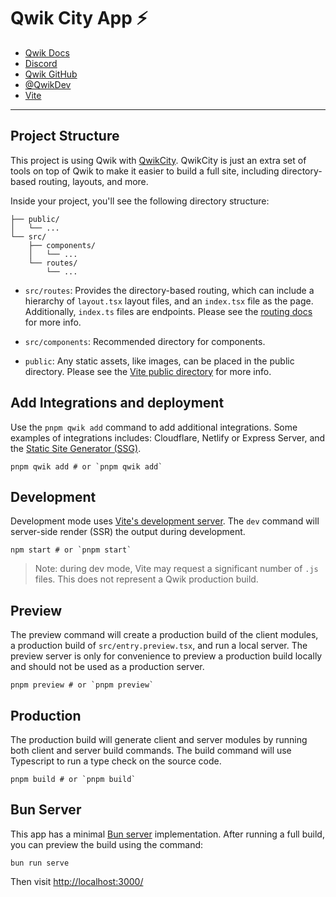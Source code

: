 # Qwik City App ⚡️

- [Qwik Docs](https://qwik.dev/)
- [Discord](https://qwik.dev/chat)
- [Qwik GitHub](https://github.com/QwikDev/qwik)
- [@QwikDev](https://twitter.com/QwikDev)
- [Vite](https://vitejs.dev/)

---

## Project Structure

This project is using Qwik with [QwikCity](https://qwik.dev/qwikcity/overview/). QwikCity is just an extra set of tools on top of Qwik to make it easier to build a full site, including directory-based routing, layouts, and more.

Inside your project, you'll see the following directory structure:

```
├── public/
│   └── ...
└── src/
    ├── components/
    │   └── ...
    └── routes/
        └── ...
```

- `src/routes`: Provides the directory-based routing, which can include a hierarchy of `layout.tsx` layout files, and an `index.tsx` file as the page. Additionally, `index.ts` files are endpoints. Please see the [routing docs](https://qwik.dev/qwikcity/routing/overview/) for more info.

- `src/components`: Recommended directory for components.

- `public`: Any static assets, like images, can be placed in the public directory. Please see the [Vite public directory](https://vitejs.dev/guide/assets.html#the-public-directory) for more info.

## Add Integrations and deployment

Use the `pnpm qwik add` command to add additional integrations. Some examples of integrations includes: Cloudflare, Netlify or Express Server, and the [Static Site Generator (SSG)](https://qwik.dev/qwikcity/guides/static-site-generation/).

```shell
pnpm qwik add # or `pnpm qwik add`
```

## Development

Development mode uses [Vite's development server](https://vitejs.dev/). The `dev` command will server-side render (SSR) the output during development.

```shell
npm start # or `pnpm start`
```

> Note: during dev mode, Vite may request a significant number of `.js` files. This does not represent a Qwik production build.

## Preview

The preview command will create a production build of the client modules, a production build of `src/entry.preview.tsx`, and run a local server. The preview server is only for convenience to preview a production build locally and should not be used as a production server.

```shell
pnpm preview # or `pnpm preview`
```

## Production

The production build will generate client and server modules by running both client and server build commands. The build command will use Typescript to run a type check on the source code.

```shell
pnpm build # or `pnpm build`
```

## Bun Server

This app has a minimal [Bun server](https://bun.sh/docs/api/http) implementation. After running a full build, you can preview the build using the command:

```
bun run serve
```

Then visit [http://localhost:3000/](http://localhost:3000/)
